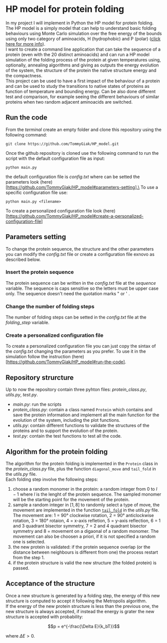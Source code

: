 # HP model for protein folding

In my project I will implement in Python the HP model for protein folding.
The HP model is a simply model that can help to understand basic folding behaviours using Monte Carlo simulation over the free energy of the bounds using only two category of aminoacids, H (hydrophobic) and P (polar) ([click here for more info](https://pubs.acs.org/doi/10.1021/ma00200a030)).\
I want to create a command line application that can take the sequence of a protein (even with the 20 distinct aminoacids) and can run a HP model simulation of the folding process of the protein at given temperatures using, optionally, annealing algorithms and giving as outputs the energy evolution of the system, the structure of the protein the native structure energy and the compactness.\
This project can be used to have a first impact of the behaviour of a protein and can be used to study the transitions to native states of proteins as function of temperature and bounding energy. Can be also done different test and comparison, for example seeing the different behaviours of similar proteins when two random adjacent aminoacids are switched.

## Run the code

From the _terminal_ create an empty folder and clone this repository using the following command:

```shell
git clone https://github.com/TommyGiak/HP_model.git
```

Once the github repository is cloned use the following command to run the script with the default configuration file as input:

```shell
python main.py
```

the default configuration file is _config.txt_ where can be setted the parameters look (here)[https://github.com/TommyGiak/HP_model#parameters-setting].\
To use a specific configuration file use:

```shell
python main.py <filename>
```

To create a personalized configuration file look (here)[https://github.com/TommyGiak/HP_model#create-a-personalized-configuration-file]

## Parameters setting

To change the protein sequence, the structure and the other parameters you can modify the _config.txt_ file or create a configuration file exnovo as described below.

### Insert the protein sequence

The protein sequence can be written in the _config.txt_ file at the _sequence_ variable. The sequence is caps sensitive so the letters must be upper case only. The sequence doesn't need the quotation marks " or ' .

### Change the number of folding steps

The number of folding steps can be setted in the _config.txt_ file at the _folding\_step_ variable.

### Create a personalized configuration file

To create a personalized configuration file you can just copy the sintax of the _config.txt_ changing the parameters as you prefer. To use it in the simulation follow the instruction (here)[https://github.com/TommyGiak/HP_model#run-the-code]. 

## Repository strurcture

Up to now the repository contain three pyhton files: _protein_class.py_, _utils.py_, _test.py_.

- _main.py_: run the scripts
- _protein_class.py_: contain a class named `Protein` which contains and save the protein information and implement all the main function for the evolution of the system, including the plot functions.
- _utils.py_: contain different functions to validate the structures of the proteins and to support the evolution of the protein.
- _test.py_: contain the test functions to test all the code.

## Algorithm for the protein folding

The algorithm for the protein folding is implemented in the `Protein` class in the _protein_class.py_ file, plus the function `diagonal_move` and `tail_fold` in the _utils.py_ file.\
Each folding step involve the following steps:

1. choose a random monomer in the protein: a random integer from $0$ to $l-1$ where $l$ is the lenght of the protein sequence. The sampled monomer will be the starting point for the movement of the protein.
1. sample a random integer in $[1,8]$ to randomly select a type of move, the movement are implemented in the function [`tail_fold`](https://github.com/TommyGiak/HP_model/blob/main/utils.py) in the _utils.py_ file. The movement are: 1 = 90° clockwise rotation, 2 = 90° anticlockwise rotation, 3 = 180° rotaion, 4 = x-axis refletion, 5 = y-axis reflection, 6 = 1 and 3 quadrant bisector symmetry, 7 = 2 and 4 quadrant bisector symmetry and 8 = movement on a digaonal of a random monomer. The movement can also be choosen a priori, if it is not specified a random one is selected.
1. the new protein is validated: if the protein sequence overlap (or the distance between neighbours is different from one) the process restart from the step 1.
1. if the protein structure is valid the new structure (the folded protein) is passed.

## Acceptance of the structure

Once a new structure is generated by a folding step, the energy of this new structure is computed to accept it following the Metropolis algorithm.\
If the energy of the new protein structure is less than the previous one, the new structure is always accepted, if instead the energy is grater the new structure is accepted with probability:

```math
p = e^{-\frac{\Delta E}{k_bT}}
```

where $\Delta E > 0$.

